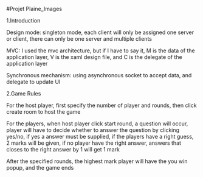 #Projet Plaine_Images



1.Introduction

Design mode: singleton mode, each client will only be assigned one server or client, there can only be one server and multiple clients

MVC: I used the mvc architecture, but if I have to say it, M is the data of the application layer, V is the xaml design file, and C is the delegate of the application layer

Synchronous mechanism: using asynchronous socket to accept data, and delegate to update UI

2.Game Rules

For the host player, first specify the number of player and rounds, then click create room to host the game

For the players, when host player click start round, a question will occur, player will have to decide whether to answer the question by clicking yes/no, 
if yes a answer must be supplied, if the players have a right guess, 2 marks will be given, if no player have the right answer, answers that closes to the right answer by 1 will get 1 mark

After the specified rounds, the highest mark player will have the you win popup, and the game ends
